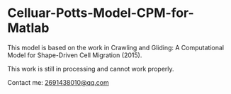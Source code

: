 # Celluar-Potts-Model-CPM-for-Matlab
This model is based on the work in Crawling and Gliding: A Computational Model for Shape-Driven Cell Migration (2015). 

This work is still in processing and cannot work properly.

Contact me: 2691438010@qq.com
